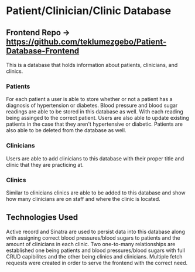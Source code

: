 # Patient/Clinician/Clinic Database 
## Frontend Repo -> https://github.com/teklumezgebo/Patient-Database-Frontend

This is a database that holds information about patients, clinicians, and clinics.

### Patients

For each patient a user is able to store whether or not a patient has a diagnosis of hypertension or diabetes.
Blood pressure and blood sugar readings are able to be stored in this database as well. With each reading being assinged to the correct patient. Users are also able to update existing patients in the case that they
aren't hypertensive or diabetic. Patients are also able to be deleted from the database as well.

### Clinicians

Users are able to add clinicians to this database with their proper title and clinic that they are practicing at. 

### Clinics

Similar to clinicians clinics are able to be added to this database and show how many clinicians are on staff and where the clinic is located.


## Technologies Used

Active record and Sinatra are used to persist data into this database along with assigning correct blood pressures/blood sugars to patients and the amount of clinicians in each clinic. Two one-to-many relationships are established one being patients and blood pressures/blood sugars with full CRUD capibilites and the other being clinics and clinicians. Multiple fetch requests were created in order to serve the frontend with the correct need.